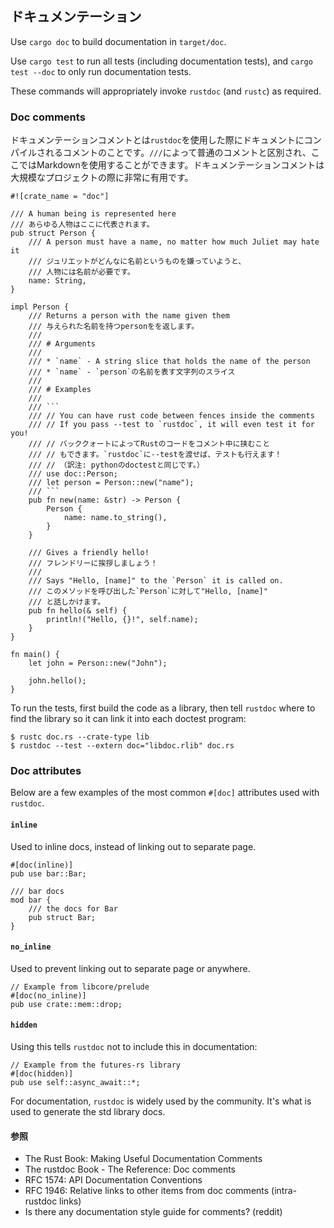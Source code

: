 ## ドキュメンテーション

Use `cargo doc` to build documentation in `target/doc`.

Use `cargo test` to run all tests (including documentation tests), and
`cargo test --doc` to only run documentation tests.

These commands will appropriately invoke `rustdoc` (and `rustc`) as
required.

### Doc comments

ドキュメンテーションコメントとは`rustdoc`を使用した際にドキュメントにコンパイルされるコメントのことです。`///`によって普通のコメントと区別され、ここではMarkdownを使用することができます。ドキュメンテーションコメントは大規模なプロジェクトの際に非常に有用です。

``` {.rust .editable .ignore}
#![crate_name = "doc"]

/// A human being is represented here
/// あらゆる人物はここに代表されます。
pub struct Person {
    /// A person must have a name, no matter how much Juliet may hate it
    /// ジュリエットがどんなに名前というものを嫌っていようと、
    /// 人物には名前が必要です。
    name: String,
}

impl Person {
    /// Returns a person with the name given them
    /// 与えられた名前を持つpersonをを返します。
    ///
    /// # Arguments
    ///
    /// * `name` - A string slice that holds the name of the person
    /// * `name` - `person`の名前を表す文字列のスライス
    ///
    /// # Examples
    ///
    /// ```
    /// // You can have rust code between fences inside the comments
    /// // If you pass --test to `rustdoc`, it will even test it for you!
    /// // バッククォートによってRustのコードをコメント中に挟むこと
    /// // もできます。`rustdoc`に--testを渡せば、テストも行えます！
    /// // （訳注: pythonのdoctestと同じです。）
    /// use doc::Person;
    /// let person = Person::new("name");
    /// ```
    pub fn new(name: &str) -> Person {
        Person {
            name: name.to_string(),
        }
    }

    /// Gives a friendly hello!
    /// フレンドリーに挨拶しましょう！
    ///
    /// Says "Hello, [name]" to the `Person` it is called on.
    /// このメソッドを呼び出した`Person`に対して"Hello, [name]"
    /// と話しかけます。
    pub fn hello(& self) {
        println!("Hello, {}!", self.name);
    }
}

fn main() {
    let john = Person::new("John");

    john.hello();
}
```

To run the tests, first build the code as a library, then tell `rustdoc`
where to find the library so it can link it into each doctest program:

``` shell
$ rustc doc.rs --crate-type lib
$ rustdoc --test --extern doc="libdoc.rlib" doc.rs
```

### Doc attributes

Below are a few examples of the most common `#[doc]` attributes used
with `rustdoc`.

#### `inline`

Used to inline docs, instead of linking out to separate page.

``` {.rust .ignore}
#[doc(inline)]
pub use bar::Bar;

/// bar docs
mod bar {
    /// the docs for Bar
    pub struct Bar;
}
```

#### `no_inline`

Used to prevent linking out to separate page or anywhere.

``` {.rust .ignore}
// Example from libcore/prelude
#[doc(no_inline)]
pub use crate::mem::drop;
```

#### `hidden`

Using this tells `rustdoc` not to include this in documentation:

``` {.rust .editable .ignore}
// Example from the futures-rs library
#[doc(hidden)]
pub use self::async_await::*;
```

For documentation, `rustdoc` is widely used by the community. It\'s what
is used to generate the std library docs.

#### 参照

-   The Rust Book: Making Useful Documentation Comments
-   The rustdoc Book -   The Reference: Doc comments
-   RFC 1574: API Documentation Conventions
-   RFC 1946: Relative links to other items from doc comments (intra-rustdoc links)
-   Is there any documentation style guide for comments?  (reddit)


